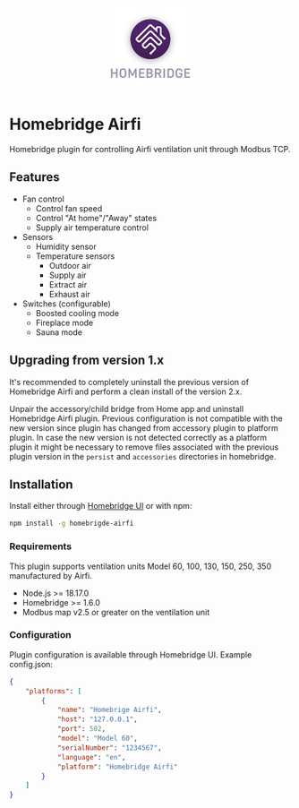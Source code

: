 
<p align="center">

<img src="https://github.com/homebridge/branding/raw/latest/logos/homebridge-wordmark-logo-vertical.png" width="150">

</p>


# Homebridge Airfi

Homebridge plugin for controlling Airfi ventilation unit through Modbus TCP.

## Features

- Fan control
  - Control fan speed
  - Control "At home"/"Away" states
  - Supply air temperature control
- Sensors
  - Humidity sensor
  - Temperature sensors
    - Outdoor air
    - Supply air
    - Extract air
    - Exhaust air
- Switches (configurable)
  - Boosted cooling mode
  - Fireplace mode
  - Sauna mode

## Upgrading from version 1.x

It's recommended to completely uninstall the previous version of Homebridge Airfi and perform a clean install of the version 2.x.

Unpair the accessory/child bridge from Home app and uninstall Homebridge Airfi plugin. Previous configuration is not compatible with the new version since plugin has changed from accessory plugin to platform plugin. In case the new version is not detected correctly as a platform plugin it might be necessary to remove files associated with the previous plugin version in the `persist` and `accessories` directories in homebridge.

## Installation

Install either through [Homebridge UI](https://github.com/oznu/homebridge-config-ui-x#plugin-screen) or with npm:

```bash
npm install -g homebrigde-airfi
```

### Requirements

This plugin supports ventilation units Model 60, 100, 130, 150, 250, 350 manufactured by Airfi.

- Node.js >= 18.17.0
- Homebridge >= 1.6.0
- Modbus map v2.5 or greater on the ventilation unit

### Configuration

Plugin configuration is available through Homebridge UI. Example config.json:

```json
{
    "platforms": [
        {
            "name": "Homebrige Airfi",
            "host": "127.0.0.1",
            "port": 502,
            "model": "Model 60",
            "serialNumber": "1234567",
            "language": "en",
            "platform": "Homebridge Airfi"
        }
    ]
}
```
